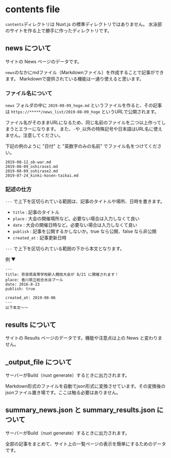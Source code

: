 # contents file

`contents`ディレクトリは Nuxt.js の標準ディレクトリではありません。
水泳部のサイトを作る上で勝手に作ったディレクトリです。

## news について
サイトの News ページのデータです。

`news`のなかにmdファイル（Markdownファイル）を作成することで記事ができます。
Markdownで提供されている機能は一通り使えると思います。

### ファイル名について

`news` フォルダの中に `2019-08-09_hoge.md` というファイルを作ると、その記事は 
`https://*****/news_list/2019-08-09_hoge` というURLで公開されます。

ファイル名がそのままURLになるため、同じ名前のファイルを二つ以上作ってしまうとエラーになります。
また、`-`や`_`以外の特殊記号や日本語はURL名に使えません。注意してください。

下記の例のように "日付" と "英数字のみの名前" でファイル名をつけてください。
```
2019-08-12_ob-war.md
2019-08-09_oshirase1.md
2019-08-09_oshirase2.md
2019-07-24_kinki-kosen-taikai.md
```

### 記述の仕方

`---` で上下を区切られている範囲は、記事のタイトルや場所、日時を書きます。

* `title` : 記事のタイトル
* `place` : 大会の開催場所など。必要ない場合は入力しなくて良い
* `date` : 大会の開催日時など。必要ない場合は入力しなくて良い
* `publish` : 記事を公開するかしないか。true なら公開、false なら非公開
* `created_at` : 記事更新日時 

`---` で上下を区切られている範囲の下から本文となります。

例 ▼
```
---
title: 奈良県高等学校新人競技大会が 8/21 に開催されます！
place: 香川県立総合水泳プール
date: 2016-8-23
publish: true

created_at: 2019-08-06
---
以下本文〜〜

```

## results について
サイトの Results ページのデータです。機能や注意点は上の News と変わりません。

## _output_file について
サーバーがBuild（nuxt generate）するときに出力されます。

Markdown形式のファイルを自動でjson形式に変換させています。その変換後のjsonファイル置き場です。ここは触る必要はありません。

## summary_news.json と summary_results.json について
サーバーがBuild（nuxt generate）するときに出力されます。

全部の記事をまとめて、サイト上の一覧ページの表示を簡単にするためのデータです。